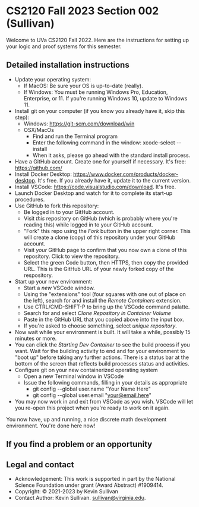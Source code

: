 # CS2120 Fall 2023 Section 002 (Sullivan)

Welcome to UVa CS2120 Fall 2022. Here are the instructions for setting up your logic and proof systems for this semester. 

## Detailed installation instructions

- Update your operating system:
  - If MacOS: Be sure your OS is up-to-date (really).
  - If Windows: You must be running Windows Pro, Education, Enterprise, or 11. If you're running Windows 10, update to Windows 11.
- Install git on your computer (if you know you already have it, skip this step):
  - Windows: https://git-scm.com/download/win
  - OSX/MacOs
    - Find and run the Terminal program
    - Enter the following command in the window: xcode-select --install
    - When it asks, please go ahead with the standard install process.
- Have a GitHub account. Create one for yourself if necessary. It's free: <https://github.com/>
- Install Docker Desktop: <https://www.docker.com/products/docker-desktop>. It's free. If you already have it, update it to the current version.
- Install VSCode: <https://code.visualstudio.com/download>. It's free.
- Launch Docker Desktop and watch for it to complete its start-up procedures.
- Use GitHub to fork this repository:
  - Be logged in to your GitHub account.
  - Visit *this* repository on GitHub (which is probably where you're reading this) while logged in to your GitHub account.
  - "Fork" this repo using the *Fork* button in the upper right corner. This will create a clone (copy) of this repository under your GitHub account. 
  - Visit *your* GitHub page to confirm that you now own a clone of this repository. Click to view the repository.
  - Select the green Code button, then HTTPS, then copy the provided URL. This is the GitHub URL of your newly forked copy of the respository.
- Start up your new environment:
  - Start a *new* VSCode window.
  - Using the "extensions" tool (four squares with one out of place on the left), search for and install the *Remote Containers* extension.
  - Use CTRL/CMD-SHIFT-P to bring up the VSCode command palatte.
  - Search for and select *Clone Repository in Container Volume*
  - Paste in the GitHub URL that you copied above into the input box.
  - If you're asked to choose something, select *unique repository*.
- Now wait while your environment is built. It will take a while, possibly 15 minutes or more.
- You can click the *Starting Dev Container* to see the build process if you want. Wait for the building activity to end and for your environment to "boot up" before taking any further actions. There is a status bar at the bottom of the screen that reflects build processes status and activities.
- Configure git on your new containerized operating system
  - Open a new Terminal window in VSCode
  - Issue the following commands, filling in your details as appropriate
    - git config --global user.name "Your Name Here"
    - git config --global user.email "your@email.here"
- You may now work in and exit from VSCode as you wish. VSCode will let you re-open this project when you're ready to work on it again.

You now have, up and running, a nice discrete math development environment. You're done here now!

## If you find a problem or an opportunity

## Legal and contact

- Acknowledgement: This work is supported in part by the National Science Foundation under grant (Award Abstract) #1909414.
- Copyright: © 2021-2023 by Kevin Sullivan
- Contact Author: Kevin Sullivan. sullivan@virginia.edu.
